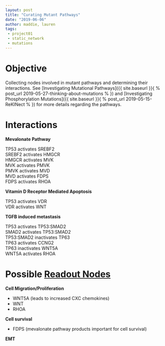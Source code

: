 ```yaml
---
layout: post
title: "Curating Mutant Pathways"
date: "2019-06-06"
author: maddie, lauren
tags:
 - project01
 - static_network
 - mutations
---
```

# Objective
Collecting nodes involved in mutant pathways and determining their interactions. See [Investigating Mutational Pathways]({{ site.baseurl }}{ % post_url 2019-05-27-thinking-about-mutations % }) and [Investigating Phosphorylation Mutations]({{ site.baseurl }}{ % post_url 2019-05-15-ReKINect % }) for more details regarding the pathways.

# Interactions

**Mevalonate Pathway**

TP53 activates SREBF2  
SREBF2 activates HMGCR  
HMGCR activates MVK  
MVK activates PMVK  
PMVK activates MVD  
MVD activates FDPS  
FDPS activates RHOA  

**Vitamin D Receptor Mediated Apoptosis**

TP53 activates VDR  
VDR activates WNT  

**TGFB induced metastasis**

TP53 activates TP53:SMAD2  
SMAD2 activates TP53:SMAD2  
TP53:SMAD2 inactivates TP63  
TP63 activates CCNG2  
TP63 inactivates WNT5A  
WNT5A activates RHOA  


# Possible [Readout Nodes](https://github.com/VeraLiconaResearchGroup/CancerReversion/blob/master/_projects/project1/PossibleReadoutNodes)

**Cell Migration/Proliferation**  
- WNT5A (leads to increased CXC chemokines)
- WNT
- RHOA


**Cell survival**  
- FDPS (mevalonate pathway products important for cell survival)

**EMT**  
